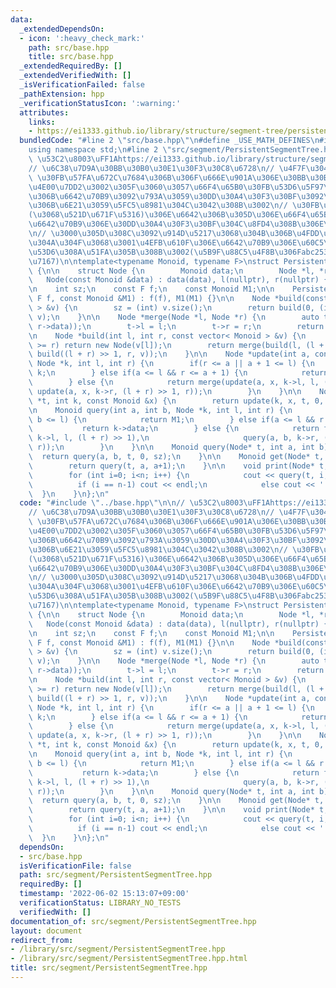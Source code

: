```yaml
---
data:
  _extendedDependsOn:
  - icon: ':heavy_check_mark:'
    path: src/base.hpp
    title: src/base.hpp
  _extendedRequiredBy: []
  _extendedVerifiedWith: []
  _isVerificationFailed: false
  _pathExtension: hpp
  _verificationStatusIcon: ':warning:'
  attributes:
    links:
    - https://ei1333.github.io/library/structure/segment-tree/persistent-segment-tree.cpp
  bundledCode: "#line 2 \"src/base.hpp\"\n#define _USE_MATH_DEFINES\n#include <bits/stdc++.h>\n\
    using namespace std;\n#line 2 \"src/segment/PersistentSegmentTree.hpp\"\n\n//\
    \ \u53C2\u8003\uFF1Ahttps://ei1333.github.io/library/structure/segment-tree/persistent-segment-tree.cpp\n\
    // \u6C38\u7D9A\u30BB\u30B0\u30E1\u30F3\u30C8\u6728\n// \u4F7F\u3044\u65B9\n//\
    \ \u30FB\u57FA\u672C\u7684\u306B\u306F\u666E\u901A\u306E\u30BB\u30B0\u6728\u3068\
    \u4E00\u7DD2\u3002\u305F\u3060\u3057\u66F4\u65B0\u30FB\u53D6\u5F97\u3068\u3082\
    \u306B\u6642\u70B9\u3092\u793A\u3059\u30DD\u30A4\u30F3\u30BF\u3092\u5F15\u6570\
    \u306B\u6E21\u3059\u5FC5\u8981\u304C\u3042\u308B\u3002\n// \u30FB\u66F4\u65B0\
    (\u3068\u521D\u671F\u5316)\u306E\u6642\u306B\u305D\u306E\u66F4\u65B0\u5B8C\u4E86\
    \u6642\u70B9\u306E\u30DD\u30A4\u30F3\u30BF\u304C\u8FD4\u308B\u306E\u3067\u3001\
    \n// \u3000\u305D\u308C\u3092\u914D\u5217\u3068\u304B\u306B\u4FDD\u6301\u3057\u3066\
    \u304A\u304F\u3068\u3001\u4EFB\u610F\u306E\u6642\u70B9\u306E\u60C5\u5831\u3092\
    \u53D6\u308A\u51FA\u305B\u308B\u3002(\u5B9F\u88C5\u4F8B\u306Fabc253_f\u3092\u53C2\
    \u7167)\n\ntemplate<typename Monoid, typename F>\nstruct PersistentSegmentTree\
    \ {\n\n    struct Node {\n        Monoid data;\n        Node *l, *r;\n\n     \
    \   Node(const Monoid &data) : data(data), l(nullptr), r(nullptr) {}\n    };\n\
    \n    int sz;\n    const F f;\n    const Monoid M1;\n\n    PersistentSegmentTree(const\
    \ F f, const Monoid &M1) : f(f), M1(M1) {}\n\n    Node *build(const vector< Monoid\
    \ > &v) {\n        sz = (int) v.size();\n        return build(0, (int) v.size(),\
    \ v);\n    }\n\n    Node *merge(Node *l, Node *r) {\n        auto t = new Node(f(l->data,\
    \ r->data));\n        t->l = l;\n        t->r = r;\n        return t;\n    }\n\
    \n    Node *build(int l, int r, const vector< Monoid > &v) {\n        if(l + 1\
    \ >= r) return new Node(v[l]);\n        return merge(build(l, (l + r) >> 1, v),\
    \ build((l + r) >> 1, r, v));\n    }\n\n    Node *update(int a, const Monoid &x,\
    \ Node *k, int l, int r) {\n        if(r <= a || a + 1 <= l) {\n            return\
    \ k;\n        } else if(a <= l && r <= a + 1) {\n            return new Node(x);\n\
    \        } else {\n            return merge(update(a, x, k->l, l, (l + r) >> 1),\
    \ update(a, x, k->r, (l + r) >> 1, r));\n        }\n    }\n\n    Node *update(Node\
    \ *t, int k, const Monoid &x) {\n        return update(k, x, t, 0, sz);\n    }\n\
    \n    Monoid query(int a, int b, Node *k, int l, int r) {\n        if(r <= a ||\
    \ b <= l) {\n            return M1;\n        } else if(a <= l && r <= b) {\n \
    \           return k->data;\n        } else {\n            return f(query(a, b,\
    \ k->l, l, (l + r) >> 1),\n                     query(a, b, k->r, (l + r) >> 1,\
    \ r));\n        }\n    }\n\n    Monoid query(Node* t, int a, int b) {\n      \
    \  return query(a, b, t, 0, sz);\n    }\n\n    Monoid get(Node* t, int a) {\n\
    \        return query(t, a, a+1);\n    }\n\n    void print(Node* t, int n) {\n\
    \        for (int i=0; i<n; i++) {\n            cout << query(t, i, i+1);\n  \
    \          if (i == n-1) cout << endl;\n            else cout << ' ';\n      \
    \  }\n    }\n};\n"
  code: "#include \"../base.hpp\"\n\n// \u53C2\u8003\uFF1Ahttps://ei1333.github.io/library/structure/segment-tree/persistent-segment-tree.cpp\n\
    // \u6C38\u7D9A\u30BB\u30B0\u30E1\u30F3\u30C8\u6728\n// \u4F7F\u3044\u65B9\n//\
    \ \u30FB\u57FA\u672C\u7684\u306B\u306F\u666E\u901A\u306E\u30BB\u30B0\u6728\u3068\
    \u4E00\u7DD2\u3002\u305F\u3060\u3057\u66F4\u65B0\u30FB\u53D6\u5F97\u3068\u3082\
    \u306B\u6642\u70B9\u3092\u793A\u3059\u30DD\u30A4\u30F3\u30BF\u3092\u5F15\u6570\
    \u306B\u6E21\u3059\u5FC5\u8981\u304C\u3042\u308B\u3002\n// \u30FB\u66F4\u65B0\
    (\u3068\u521D\u671F\u5316)\u306E\u6642\u306B\u305D\u306E\u66F4\u65B0\u5B8C\u4E86\
    \u6642\u70B9\u306E\u30DD\u30A4\u30F3\u30BF\u304C\u8FD4\u308B\u306E\u3067\u3001\
    \n// \u3000\u305D\u308C\u3092\u914D\u5217\u3068\u304B\u306B\u4FDD\u6301\u3057\u3066\
    \u304A\u304F\u3068\u3001\u4EFB\u610F\u306E\u6642\u70B9\u306E\u60C5\u5831\u3092\
    \u53D6\u308A\u51FA\u305B\u308B\u3002(\u5B9F\u88C5\u4F8B\u306Fabc253_f\u3092\u53C2\
    \u7167)\n\ntemplate<typename Monoid, typename F>\nstruct PersistentSegmentTree\
    \ {\n\n    struct Node {\n        Monoid data;\n        Node *l, *r;\n\n     \
    \   Node(const Monoid &data) : data(data), l(nullptr), r(nullptr) {}\n    };\n\
    \n    int sz;\n    const F f;\n    const Monoid M1;\n\n    PersistentSegmentTree(const\
    \ F f, const Monoid &M1) : f(f), M1(M1) {}\n\n    Node *build(const vector< Monoid\
    \ > &v) {\n        sz = (int) v.size();\n        return build(0, (int) v.size(),\
    \ v);\n    }\n\n    Node *merge(Node *l, Node *r) {\n        auto t = new Node(f(l->data,\
    \ r->data));\n        t->l = l;\n        t->r = r;\n        return t;\n    }\n\
    \n    Node *build(int l, int r, const vector< Monoid > &v) {\n        if(l + 1\
    \ >= r) return new Node(v[l]);\n        return merge(build(l, (l + r) >> 1, v),\
    \ build((l + r) >> 1, r, v));\n    }\n\n    Node *update(int a, const Monoid &x,\
    \ Node *k, int l, int r) {\n        if(r <= a || a + 1 <= l) {\n            return\
    \ k;\n        } else if(a <= l && r <= a + 1) {\n            return new Node(x);\n\
    \        } else {\n            return merge(update(a, x, k->l, l, (l + r) >> 1),\
    \ update(a, x, k->r, (l + r) >> 1, r));\n        }\n    }\n\n    Node *update(Node\
    \ *t, int k, const Monoid &x) {\n        return update(k, x, t, 0, sz);\n    }\n\
    \n    Monoid query(int a, int b, Node *k, int l, int r) {\n        if(r <= a ||\
    \ b <= l) {\n            return M1;\n        } else if(a <= l && r <= b) {\n \
    \           return k->data;\n        } else {\n            return f(query(a, b,\
    \ k->l, l, (l + r) >> 1),\n                     query(a, b, k->r, (l + r) >> 1,\
    \ r));\n        }\n    }\n\n    Monoid query(Node* t, int a, int b) {\n      \
    \  return query(a, b, t, 0, sz);\n    }\n\n    Monoid get(Node* t, int a) {\n\
    \        return query(t, a, a+1);\n    }\n\n    void print(Node* t, int n) {\n\
    \        for (int i=0; i<n; i++) {\n            cout << query(t, i, i+1);\n  \
    \          if (i == n-1) cout << endl;\n            else cout << ' ';\n      \
    \  }\n    }\n};\n"
  dependsOn:
  - src/base.hpp
  isVerificationFile: false
  path: src/segment/PersistentSegmentTree.hpp
  requiredBy: []
  timestamp: '2022-06-02 15:13:07+09:00'
  verificationStatus: LIBRARY_NO_TESTS
  verifiedWith: []
documentation_of: src/segment/PersistentSegmentTree.hpp
layout: document
redirect_from:
- /library/src/segment/PersistentSegmentTree.hpp
- /library/src/segment/PersistentSegmentTree.hpp.html
title: src/segment/PersistentSegmentTree.hpp
---
```

